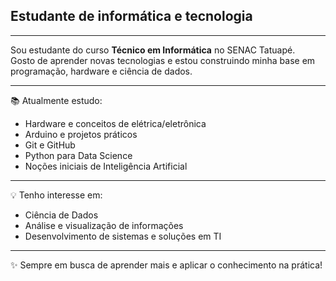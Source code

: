 ## Estudante de informática e tecnologia ##
---

Sou estudante do curso **Técnico em Informática** no SENAC Tatuapé.  
Gosto de aprender novas tecnologias e estou construindo minha base em programação, hardware e ciência de dados.

---
📚 Atualmente estudo:  
- Hardware e conceitos de elétrica/eletrônica  
- Arduino e projetos práticos  
- Git e GitHub  
- Python para Data Science  
- Noções iniciais de Inteligência Artificial  
---
💡 Tenho interesse em:  
- Ciência de Dados  
- Análise e visualização de informações  
- Desenvolvimento de sistemas e soluções em TI
  
---
✨ Sempre em busca de aprender mais e aplicar o conhecimento na prática!
